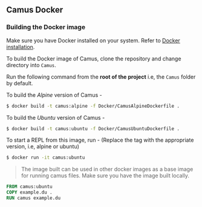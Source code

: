 ## Camus Docker

### Building the Docker image

Make sure you have Docker installed on your system. Refer to [Docker installation](https://docs.docker.com/engine/install/). 

To build the Docker image of Camus, clone the repository and change directory into `Camus`. 

Run the following command from the **root of the project** i.e, the `Camus` folder by default. 

To build the *Alpine* version of Camus - 

```bash
$ docker build -t camus:alpine -f Docker/CamusAlpineDockerfile . 
``` 

To build the *Ubuntu* version of Camus -

```bash 
$ docker build -t camus:ubuntu -f Docker/CamusUbuntuDockerfile . 
``` 

To start a REPL from this image, run - (Replace the tag with the appropriate version, i.e, alpine or ubuntu)

```bash 
$ docker run -it camus:ubuntu 
```

> The image built can be used in other docker images as a base image for running camus files. Make sure you have the image built locally.

```Dockerfile 
FROM camus:ubuntu 
COPY example.du . 
RUN camus example.du
```

